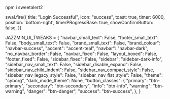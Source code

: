 npm i sweetalert2

swal.fire({
    title: "Login Successful",
    icon: "success",
    toast: true,
    timer: 6000,
    position: 'bottom-right',
    timerPRogressBase: true,
    showConfirmButton: false,
})




JAZZMIN_UI_TWEAKS = {
    "navbar_small_text": False,
    "footer_small_text": False,
    "body_small_text": False,
    "brand_small_text": False,
    "brand_colour": "navbar-success",
    "accent": "accent-teal",
    "navbar": "navbar-dark",
    "no_navbar_border": False,
    "navbar_fixed": False,
    "layout_boxed": False,
    "footer_fixed": False,
    "sidebar_fixed": False,
    "sidebar": "sidebar-dark-info",
    "sidebar_nav_small_text": False,
    "sidebar_disable_expand": False,
    "sidebar_nav_child_indent": False,
    "sidebar_nav_compact_style": False,
    "sidebar_nav_legacy_style": False,
    "sidebar_nav_flat_style": False,
    "theme": "cyborg",
    "dark_mode_theme": None,
    "button_classes": {
        "primary": "btn-primary",
        "secondary": "btn-secondary",
        "info": "btn-info",
        "warning": "btn-warning",
        "danger": "btn-danger",
        "success": "btn-success",
    },
}